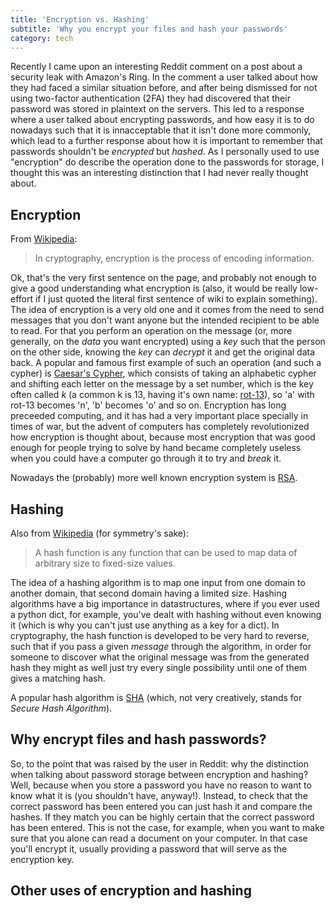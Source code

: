 ```yaml
---
title: 'Encryption vs. Hashing'
subtitle: 'Why you encrypt your files and hash your passwords'
category: tech
---
```


Recently I came upon an interesting Reddit comment on a post about a security leak with Amazon's Ring. In the comment a user talked about how they had faced a similar situation before, and after being dismissed for not using two-factor authentication (2FA) they had discovered that their password was stored in plaintext on the servers. This led to a response where a user talked about encrypting passwords, and how easy it is to do nowadays such that it is innacceptable that it isn't done more commonly, which lead to a further response about how it is important to remember that passwords shouldn't be *encrypted* but *hashed*. As I personally used to use "encryption" do describe the operation done to the passwords for storage, I thought this was an interesting distinction that I had never really thought about.

## Encryption

From [Wikipedia]():

> In cryptography, encryption is the process of encoding information.

Ok, that's the very first sentence on the page, and probably not enough to give a good understanding what encryption is (also, it would be really low-effort if I just quoted the literal first sentence of wiki to explain something). The idea of encryption is a very old one and it comes from the need to send messages that you don't want anyone but the intended recipient to be able to read. For that you perform an operation on the message (or, more generally, on the *data* you want encrypted) using a *key* such that the person on the other side, knowing the *key* can *decrypt* it and get the original data back. A popular and famous first example of such an operation (and such a cypher) is [Caesar's Cypher](), which consists of taking an alphabetic cypher and shifting each letter on the message by a set number, which is the key often called *k* (a common k is 13, having it's own name: [rot-13]()), so 'a' with rot-13 becomes 'n', 'b' becomes 'o' and so on. Encryption has long preceeded computing, and it has had a very important place specially in times of war, but the advent of computers has completely revolutionized how encryption is thought about, because most encryption that was good enough for people trying to solve by hand became completely useless when you could have a computer go through it to try and *break* it.

Nowadays the (probably) more well known encryption system is [RSA]().

## Hashing

Also from [Wikipedia]() (for symmetry's sake):

> A hash function is any function that can be used to map data of arbitrary size to fixed-size values. 

The idea of a hashing algorithm is to map one input from one domain to another domain, that second domain having a limited size. Hashing algorithms have a big importance in datastructures, where if you ever used a python dict, for example, you've dealt with hashing without even knowing it (which is why you can't just use anything as a key for a dict). In cryptography, the hash function is developed to be very hard to reverse, such that if you pass a given *message* through the algorithm, in order for someone to discover what the original message was from the generated hash they might as well just try every single possibility until one of them gives a matching hash.

A popular hash algorithm is [SHA]() (which, not very creatively, stands for *Secure Hash Algorithm*).

## Why encrypt files and hash passwords?

So, to the point that was raised by the user in Reddit: why the distinction when talking about password storage between encryption and hashing? Well, because when you store a password you have no reason to want to know what it is (you shouldn't have, anyway!). Instead, to check that the correct password has been entered you can just hash it and compare the hashes. If they match you can be highly certain that the correct password has been entered. This is not the case, for example, when you want to make sure that you alone can read a document on your computer. In that case you'll encrypt it, usually providing a password that will serve as the encryption key.

## Other uses of encryption and hashing